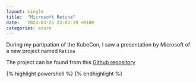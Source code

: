 ```yaml
---
layout: single
title:  "Microsoft Retina"
date:   2024-03-25 23:03:19 +0100
categories: azure
---
```

During my partipation of the KubeCon, I saw a presentation by Microsoft of a new project named `Retina`

The project can be found from this [Github repository][retina-repo]

{% highlight powershell %}
{% endhighlight %}

[retina-repo]: https://github.com/microsoft/retina